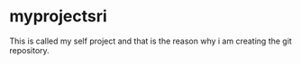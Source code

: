 # myprojectsri
This is called my self project and that is the reason why i am creating the git repository.
